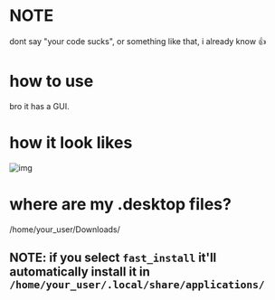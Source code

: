 # NOTE

dont say "your code sucks", or something like that, i already know 👍

# how to use
bro it has a GUI.

# how it look likes

![img](https://i.imgur.com/Knk4Q6k.png)

# where are my .desktop files?

/home/your_user/Downloads/

## NOTE: if you select `fast_install` it'll automatically install it in `/home/your_user/.local/share/applications/`

